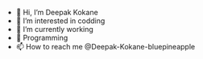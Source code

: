 - 👋 Hi, I’m Deepak Kokane
- 👀 I’m interested in codding 
- 🌱 I’m currently working 
- 💞️ Programming 
- 📫 How to reach me @Deepak-Kokane-bluepineapple

<!---
Deepak-Kokane-bluepineapple/Deepak-Kokane-bluepineapple is a ✨ special ✨ repository because its `README.md` (this file) appears on your GitHub profile.
You can click the Preview link to take a look at your changes.
--->
